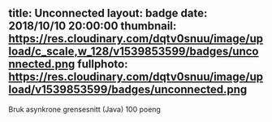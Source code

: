 title: Unconnected
layout: badge
date: 2018/10/10 20:00:00
thumbnail: https://res.cloudinary.com/dqtv0snuu/image/upload/c_scale,w_128/v1539853599/badges/unconnected.png
fullphoto: https://res.cloudinary.com/dqtv0snuu/image/upload/v1539853599/badges/unconnected.png
---
Bruk asynkrone grensesnitt (Java) 100 poeng
